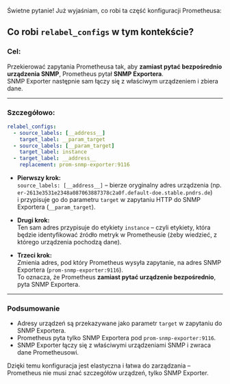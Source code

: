 Świetne pytanie! Już wyjaśniam, co robi ta część konfiguracji Prometheusa:

## Co robi `relabel_configs` w tym kontekście?

### Cel:
Przekierować zapytania Prometheusa tak, aby **zamiast pytać bezpośrednio urządzenia SNMP**, Prometheus pytał **SNMP Exportera**.  
SNMP Exporter następnie sam łączy się z właściwym urządzeniem i zbiera dane.

---

### Szczegółowo:

```yaml
relabel_configs:
  - source_labels: [__address__]
    target_label: __param_target
  - source_labels: [__param_target]
    target_label: instance
  - target_label: __address__
    replacement: prom-snmp-exporter:9116
```

- **Pierwszy krok:**  
  `source_labels: [__address__]` – bierze oryginalny adres urządzenia (np. `er-2613e3531e2348a087063887378c2a0f.default-doe.stable.pndrs.de`)  
  i przypisuje go do parametru `target` w zapytaniu HTTP do SNMP Exportera (`__param_target`).

- **Drugi krok:**  
  Ten sam adres przypisuje do etykiety `instance` – czyli etykiety, która będzie identyfikować źródło metryk w Prometheusie (żeby wiedzieć, z którego urządzenia pochodzą dane).

- **Trzeci krok:**  
  Zmienia adres, pod który Prometheus wysyła zapytanie, na adres SNMP Exportera (`prom-snmp-exporter:9116`).  
  To oznacza, że Prometheus **zamiast pytać urządzenie bezpośrednio**, pyta SNMP Exportera.

---

### Podsumowanie

- Adresy urządzeń są przekazywane jako parametr `target` w zapytaniu do SNMP Exportera.
- Prometheus pyta tylko SNMP Exportera pod `prom-snmp-exporter:9116`.
- SNMP Exporter łączy się z właściwymi urządzeniami SNMP i zwraca dane Prometheusowi.

Dzięki temu konfiguracja jest elastyczna i łatwa do zarządzania – Prometheus nie musi znać szczegółów urządzeń, tylko SNMP Exporter.